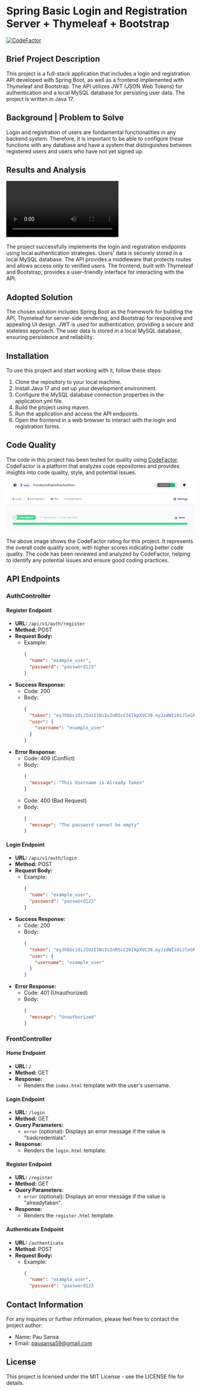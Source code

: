 # Spring Basic Login and Registration Server + Thymeleaf + Bootstrap
[![CodeFactor](https://www.codefactor.io/repository/github/pausansa/fundacioesplaihackathon/badge)](https://www.codefactor.io/repository/github/pausansa/fundacioesplaihackathon)

## Brief Project Description

This project is a full-stack application that includes a login and registration API developed with Spring Boot, as well as a frontend implemented with Thymeleaf and Bootstrap. The API utilizes JWT (JSON Web Tokens) for authentication and a local MySQL database for persisting user data. The project is written in Java 17.

## Background | Problem to Solve

Login and registration of users are fundamental functionalities in any backend system. Therefore, it is important to be able to configure these functions with any database and have a system that distinguishes between registered users and users who have not yet signed up.

## Results and Analysis
<video controls>
  <source src="media/front.mp4" type="video/mp4">
  Tu navegador no soporta la etiqueta de video.
</video>

The project successfully implements the login and registration endpoints using local authentication strategies. Users' data is securely stored in a local MySQL database. The API provides a middleware that protects routes and allows access only to verified users. The frontend, built with Thymeleaf and Bootstrap, provides a user-friendly interface for interacting with the API.

## Adopted Solution

The chosen solution includes Spring Boot as the framework for building the API, Thymeleaf for server-side rendering, and Bootstrap for responsive and appealing UI design. JWT is used for authentication, providing a secure and stateless approach. The user data is stored in a local MySQL database, ensuring persistence and reliability.

## Installation

To use this project and start working with it, follow these steps:

1. Clone the repository to your local machine.
2. Install Java 17 and set up your development environment.
3. Configure the MySQL database connection properties in the application.yml file.
4. Build the project using maven.
5. Run the application and access the API endpoints.
6. Open the frontend in a web browser to interact with the login and registration forms.



## Code Quality

The code in this project has been tested for quality using [CodeFactor](https://www.codefactor.io/). CodeFactor is a platform that analyzes code repositories and provides insights into code quality, style, and potential issues.

![CodeFactor](/media/codefactor.png)

The above image shows the CodeFactor rating for this project. It represents the overall code quality score, with higher scores indicating better code quality. The code has been reviewed and analyzed by CodeFactor, helping to identify any potential issues and ensure good coding practices.




## API Endpoints

### AuthController

#### Register Endpoint

- **URL:** `/api/v1/auth/register`
- **Method:** POST
- **Request Body:**
  - Example:
    ```json
    {
      "name": "example_user",
      "password": "password123"
    }
    ```
- **Success Response:**
  - Code: 200
  - Body:
    ```json
    {
      "token": "eyJhbGciOiJIUzI1NiIsInR5cCI6IkpXVCJ9.eyJzdWIiOiJleGFtcGxlX3VzZXIiLCJpYXQiOjE2MjIxNTUwMzgsImV4cCI6MTYyMjE1NzYzOH0.GvdqsQZ2A9fBKwFt6TRCf7_IZyt3lK2M8ymRVGL7G80",
      "user": {
        "username": "example_user"
      }
    }
    ```
- **Error Response:**
  - Code: 409 (Conflict)
  - Body:
    ```json
    {
      "message": "This Username is Already Taken"
    }
    ```
  - Code: 400 (Bad Request)
  - Body:
    ```json
    {
      "message": "The password cannot be empty"
    }
    ```

#### Login Endpoint

- **URL:** `/api/v1/auth/login`
- **Method:** POST
- **Request Body:**
  - Example:
    ```json
    {
      "name": "example_user",
      "password": "password123"
    }
    ```
- **Success Response:**
  - Code: 200
  - Body:
    ```json
    {
      "token": "eyJhbGciOiJIUzI1NiIsInR5cCI6IkpXVCJ9.eyJzdWIiOiJleGFtcGxlX3VzZXIiLCJpYXQiOjE2MjIxNTUwMzgsImV4cCI6MTYyMjE1NzYzOH0.GvdqsQZ2A9fBKwFt6TRCf7_IZyt3lK2M8ymRVGL7G80",
      "user": {
        "username": "example_user"
      }
    }
    ```
- **Error Response:**
  - Code: 401 (Unauthorized)
  - Body:
    ```json
    {
      "message": "Unauthorized"
    }
    ```

### FrontController

#### Home Endpoint

- **URL:** `/`
- **Method:** GET
- **Response:**
  - Renders the `index.html` template with the user's username.

#### Login Endpoint

- **URL:** `/login`
- **Method:** GET
- **Query Parameters:**
  - `error` (optional): Displays an error message if the value is "badcredentials".
- **Response:**
  - Renders the `login.html` template.

#### Register Endpoint

- **URL:** `/register`
- **Method:** GET
- **Query Parameters:**
  - `error` (optional): Displays an error message if the value is "alreadytaken".
- **Response:**
  - Renders the `register.html` template.

#### Authenticate Endpoint

- **URL:** `/authenticate`
- **Method:** POST
- **Request Body:**
  - Example:
    ```json
    {
      "name": "example_user",
      "password": "password123


## Contact Information 

For any inquiries or further information, please feel free to contact the project author:

- Name: Pau Sansa
- Email: pausansa59@gmail.com

## License
This project is licensed under the MIT License - see the LICENSE file for details.